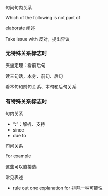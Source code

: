 句间句内关系

Which of the following is not part of





elaborate 阐述

Take issue with 反对，提出异议



### 无特殊关系标志时

夹逼定理：看前后句

读三句话，本身、前句、后句

看本句和前句关系、本句和后句关系





### 有特殊关系标志时

句内关系

- “**:**”：解析、支持
- since
- due to

句间关系

For example



这些可以直接选





常见表述

- rule out one explanation for 排除一种可能性
